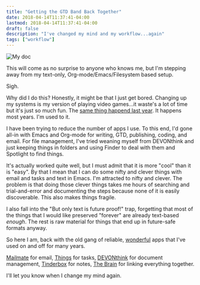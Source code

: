 ```yaml
---
title: "Getting the GTD Band Back Together"
date: 2018-04-14T11:37:41-04:00
lastmod: 2018-04-14T11:37:41-04:00
draft: false
description: "I've changed my mind and my workflow...again"
tags: ["workflow"]
---
```


<img src="/img/2018/band-back-together.png" alt="My doc"/>

This will come as no surprise to anyone who knows me, but I'm stepping away from my text-only, Org-mode/Emacs/Filesystem based setup. 

Sigh.

Why did I do this? Honestly, it might be that I just get bored. Changing up my systems is my version of playing video games...it waste's a lot of time but it's just so much fun. The [same thing happend last year](https://www.baty.net/2016/the-problems-i-have-with-org-mode-and-emacs/). It happens most years. I'm used to it.

I have been trying to reduce the number of apps I use. To this end, I'd gone all-in with Emacs and Org-mode for writing, GTD, publishing, coding, and email. For file management, I've tried weaning myself from DEVONthink and just keeping things in folders and using Finder to deal with them and Spotlight to find things. 

It's actually worked quite well, but I must admit that it is more "cool" than it is "easy". By that I mean that I can do some nifty and clever things with email and tasks and text in Emacs. I'm attracted to nifty and clever. The problem is that doing those clever things takes me hours of searching and trial-and-error and documenting the steps because none of it is easily discoverable. This also makes things fragile.

I also fall into the "But only text is future proof!" trap, forgetting that most of the things that I would like preserved "forever" are already text-based _enough_. The rest is raw material for things that end up in future-safe formats anyway.

So here I am, back with the old gang of reliable, [wonderful](/2017/wonderful-software/) apps that I've used on and off for many years.

[Mailmate](https://freron.com) for email,
[Things](https://culturedcode.com/things/) for tasks,  [DEVONthink](https://www.devontechnologies.com/products/devonthink/devonthink-pro-office.html) for document management,
[Tinderbox](http://www.eastgate.com/Tinderbox/) for notes, [The Brain](https://www.thebrain.com) for linking everything together.

I'll let you know when I change my mind again.
